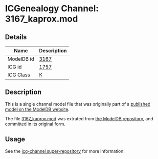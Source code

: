 # ICGenealogy Channel: 3167\_kaprox.mod

## Details

Name | Description
---- | -----------
ModelDB id | [3167](http://senselab.med.yale.edu/ModelDB/ShowModel.cshtml?model=3167)
ICG id | [1757](http://icg.neurotheory.ox.ac.uk/channels/1/1757)
ICG Class | [K](http://icg.neurotheory.ox.ac.uk/channels/1)

## Description

This is a single channel model file that was originally part of a [published model on the ModelDB website](http://senselab.med.yale.edu/mModelDB/ShowModel.cshtml?model=3167).

The file [3167\_kaprox.mod](3167_kaprox.mod) was extrated from [the ModelDB repository](http://senselab.med.yale.edu/ModelDB/ShowModel.cshtml?model=3167), and committed in its original form.

## Usage

See the [icg-channel super-repository](https://github.com/icgenealogy/icg-channels) for more information.